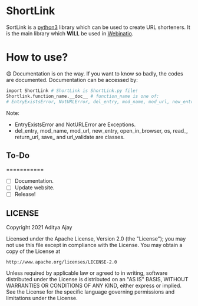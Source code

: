 # ShortLink

SortLink is a [python3](https://python.org) library which can be used to create URL shorteners. It is the main library which **WILL** be used in [Webinatio](https://github.com/astrocyber/Webinatio).

# How to use?

😄 Documentation is on the way. If you want to know so badly, the codes are documented. Documentation can be accessed by:

```bash
import ShortLink # ShortLink is ShortLink.py file!
Shortlink.function_name.__doc__ # function_name is one of:
# EntryExistsError, NotURLError, del_entry, mod_name, mod_url, new_entry, open_in_browser, os, read_, return_url, save_ ,url_validate
```
Note: 
- EntryExistsError and NotURLError are Exceptions.
- del_entry, mod_name, mod_url, new_entry, open_in_browser, os, read_, return_url, save_  and url_validate are classes.

## To-Do
===========

- [ ] Documentation.
- [ ] Update website.
- [ ] Release!

## LICENSE

Copyright 2021 Aditya Ajay

Licensed under the Apache License, Version 2.0 (the "License");
you may not use this file except in compliance with the License.
You may obtain a copy of the License at

    http://www.apache.org/licenses/LICENSE-2.0

Unless required by applicable law or agreed to in writing, software
distributed under the License is distributed on an "AS IS" BASIS,
WITHOUT WARRANTIES OR CONDITIONS OF ANY KIND, either express or implied.
See the License for the specific language governing permissions and
limitations under the License.
